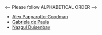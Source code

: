 <-- Please follow ALPHABETICAL ORDER -->

- [Alex Papparotto-Goodman](https://github.com/goodman2814)
- [Gabriela de Paula](https://github.com/PaulaR-05)
- [Nazgul Duisenbay](https://github.com/nazgul7d)

